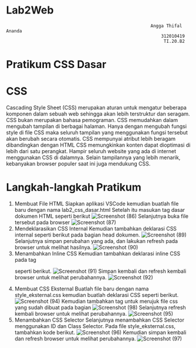 # Lab2Web



                                                           Angga Thifal Ananda
                                                               312010419
                                                                TI.20.B2
                  
# Pratikum CSS Dasar

# CSS 

Cascading Style Sheet (CSS) merupakan aturan untuk mengatur beberapa komponen dalam sebuah
web sehingga akan lebih terstruktur dan seragam. CSS bukan merupakan bahasa pemograman. CSS
memudahkan dalam mengubah tampilan di berbagai halaman. Hanya dengan mengubah fungsi
style di file CSS maka seluruh tampilan yang menggunakan fungsi tersebut akan berubah secara
otomatis. CSS mempunyai atribut lebih beragam dibandingkan dengan HTML CSS memungkinkan
konten dapat dioptimasi di lebih dari satu perangkat. Hampir seluruh website yang ada di internet
menggunakan CSS di dalamnya. Selain tampilannya yang lebih menarik, kebanyakan browser
populer saat ini juga mendukung CSS.

# Langkah-langkah Pratikum

1. Membuat File HTML Siapkan aplikasi VSCode kemudian buatlah file baru dengan nama lab2_css_dasar.html Setelah itu masukan tag dasar dokumen HTML seperti berikut
![Screenshot (86)](https://user-images.githubusercontent.com/73052649/159261910-982f705e-764f-46b6-812d-cc4b36156548.png)
Selanjutnya buka file tersebut pada browser
![Screenshot (87)](https://user-images.githubusercontent.com/73052649/159262011-75e9f1d4-f37b-42e8-aaca-52b939b9b6d1.png)
2. Mendeklarasikan CSS Internal
Kemudian tambahkan deklarasi CSS internal seperti berikut pada bagian head dokumen.
![Screenshot (89)](https://user-images.githubusercontent.com/73052649/159262053-4a3c6858-d3c6-4278-96f9-8ed032831b14.png)
Selanjutnya simpan perubahan yang ada, dan lakukan refresh pada browser untuk melihat hasilnya.
![Screenshot (90)](https://user-images.githubusercontent.com/73052649/159262064-94613f9d-1234-405b-a0d8-a2df30766234.png)
3. Menambahkan Inline CSS
Kemudian tambahkan deklarasi inline CSS pada tag <p> seperti berikut.
![Screenshot (91)](https://user-images.githubusercontent.com/73052649/159262096-35431d82-b808-41cb-87d1-7979d4124df4.png)
Simpan kembali dan refresh kembali browser untuk melihat perubahannya.
![Screenshot (92)](https://user-images.githubusercontent.com/73052649/159262100-8155b333-ad9c-48f1-952c-fd2866499b03.png)
4. Membuat CSS Eksternal
Buatlah file baru dengan nama style_eksternal.css kemudian buatlah deklarasi CSS seperti berikut.
![Screenshot (94)](https://user-images.githubusercontent.com/73052649/159262211-1a23cf38-222c-4148-95cc-2bef3541697b.png)
Kemudian tambahkan tag <link> untuk merujuk file css yang sudah dibuat pada bagian <head>
![Screenshot (98)](https://user-images.githubusercontent.com/73052649/159262300-41f4882b-d805-44f9-8bd9-1e74f346f2c1.png)
Selanjutnya refresh kembali browser untuk melihat perubahannya.
![Screenshot (95)](https://user-images.githubusercontent.com/73052649/159262386-2327d5d5-bfe6-44f9-8d4b-c849296135d5.png)
5. Menambahkan CSS Selector
Selanjutnya menambahkan CSS Selector menggunakan ID dan Class Selector. Pada file
style_eksternal.css, tambahkan kode berikut.
![Screenshot (96)](https://user-images.githubusercontent.com/73052649/159262452-1bcc32f9-c9a6-47dd-a0c3-a8d25912b36a.png)
Kemudian simpan kembali dan refresh browser untuk melihat perubahannya.
![Screenshot (97)](https://user-images.githubusercontent.com/73052649/159262515-7d24eeb8-0d83-42fa-ad33-6be2916833e6.png)

  
  
